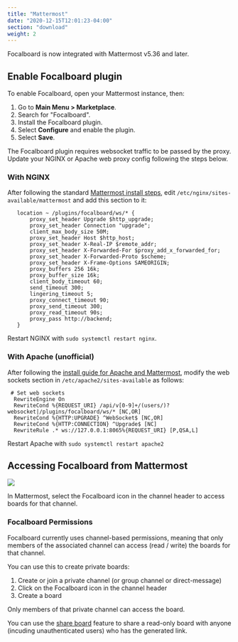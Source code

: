 ```yaml
---
title: "Mattermost"
date: "2020-12-15T12:01:23-04:00"
section: "download"
weight: 2
---
```


Focalboard is now integrated with Mattermost v5.36 and later.

## Enable Focalboard plugin

To enable Focalboard, open your Mattermost instance, then:

1. Go to **Main Menu > Marketplace**.
2. Search for "Focalboard".
3. Install the Focalboard plugin.
4. Select **Configure** and enable the plugin.
5. Select **Save**.

The Focalboard plugin requires websocket traffic to be passed by the proxy. Update your NGINX or Apache web proxy config following the steps below.

### With NGINX

After following the standard [Mattermost install steps](https://docs.mattermost.com/configure/configuring-apache2.html#configuring-apache2-as-a-proxy-for-mattermost-server-unofficial), edit `/etc/nginx/sites-available/mattermost` and add this section to it:

```
   location ~ /plugins/focalboard/ws/* {
       proxy_set_header Upgrade $http_upgrade;
       proxy_set_header Connection "upgrade";
       client_max_body_size 50M;
       proxy_set_header Host $http_host;
       proxy_set_header X-Real-IP $remote_addr;
       proxy_set_header X-Forwarded-For $proxy_add_x_forwarded_for;
       proxy_set_header X-Forwarded-Proto $scheme;
       proxy_set_header X-Frame-Options SAMEORIGIN;
       proxy_buffers 256 16k;
       proxy_buffer_size 16k;
       client_body_timeout 60;
       send_timeout 300;
       lingering_timeout 5;
       proxy_connect_timeout 90;
       proxy_send_timeout 300;
       proxy_read_timeout 90s;
       proxy_pass http://backend;
   }
```

Restart NGINX with `sudo systemctl restart nginx`.

### With Apache (unofficial)

After following the [install guide for Apache and Mattermost](https://docs.mattermost.com/configure/configuring-apache2.html#configuring-apache2-as-a-proxy-for-mattermost-server-unofficial), modify the web sockets section in `/etc/apache2/sites-available` as follows:

```
 # Set web sockets
  RewriteEngine On
  RewriteCond %{REQUEST_URI} /api/v[0-9]+/(users/)?websocket|/plugins/focalboard/ws/* [NC,OR]
  RewriteCond %{HTTP:UPGRADE} ^WebSocket$ [NC,OR]
  RewriteCond %{HTTP:CONNECTION} ^Upgrade$ [NC]
  RewriteRule .* ws://127.0.0.1:8065%{REQUEST_URI} [P,QSA,L]
  ```

Restart Apache with `sudo systemctl restart apache2`

## Accessing Focalboard from Mattermost

<img src='https://user-images.githubusercontent.com/46905241/121930013-bbd12880-ccf6-11eb-9647-c9e367690111.png' style='max-height: 50px' />

In Mattermost, select the Focalboard icon in the channel header to access boards for that channel.

### Focalboard Permissions

Focalboard currently uses channel-based permissions, meaning that only members of the associated channel can access (read / write) the boards for that channel.

You can use this to create private boards:
1. Create or join a private channel (or group channel or direct-message)
2. Click on the Focalboard icon in the channel header
3. Create a board

Only members of that private channel can access the board.

You can use the [share board](/guide/user/#sharing-boards) feature to share a read-only board with anyone (incuding unauthenticated users) who has the generated link.
